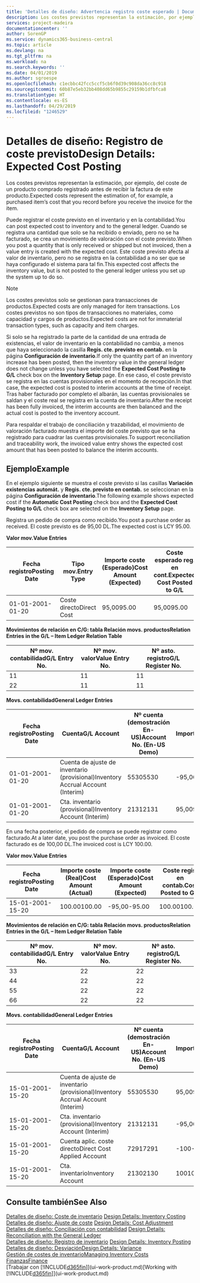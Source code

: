 ```yaml
---
title: 'Detalles de diseño: Advertencia registro coste esperado | Documentos de Microsoft'
description: Los costes previstos representan la estimación, por ejemplo, del coste de un producto comprado registrado antes de recibir la factura de este producto.
services: project-madeira
documentationcenter: ''
author: SorenGP
ms.service: dynamics365-business-central
ms.topic: article
ms.devlang: na
ms.tgt_pltfrm: na
ms.workload: na
ms.search.keywords: ''
ms.date: 04/01/2019
ms.author: sgroespe
ms.openlocfilehash: c1ecbbc42fcc5ccf5cb6f0d39c908da36cc8c918
ms.sourcegitcommit: 60b87e5eb32bb408dd65b9855c29159b1dfbfca8
ms.translationtype: HT
ms.contentlocale: es-ES
ms.lasthandoff: 04/29/2019
ms.locfileid: "1246529"
---
```

# <a name="design-details-expected-cost-posting"></a><span data-ttu-id="112d7-103">Detalles de diseño: Registro de coste previsto</span><span class="sxs-lookup"><span data-stu-id="112d7-103">Design Details: Expected Cost Posting</span></span>
<span data-ttu-id="112d7-104">Los costes previstos representan la estimación, por ejemplo, del coste de un producto comprado registrado antes de recibir la factura de este producto.</span><span class="sxs-lookup"><span data-stu-id="112d7-104">Expected costs represent the estimation of, for example, a purchased item’s cost that you record before you receive the invoice for the item.</span></span>  

 <span data-ttu-id="112d7-105">Puede registrar el coste previsto en el inventario y en la contabilidad.</span><span class="sxs-lookup"><span data-stu-id="112d7-105">You can post expected cost to inventory and to the general ledger.</span></span> <span data-ttu-id="112d7-106">Cuando se registra una cantidad que solo se ha recibido o enviado, pero no se ha facturado, se crea un movimiento de valoración con el coste previsto.</span><span class="sxs-lookup"><span data-stu-id="112d7-106">When you post a quantity that is only received or shipped but not invoiced, then a value entry is created with the expected cost.</span></span> <span data-ttu-id="112d7-107">Este coste previsto afecta al valor de inventario, pero no se registra en la contabilidad a no ser que se haya configurado el sistema para tal fin.</span><span class="sxs-lookup"><span data-stu-id="112d7-107">This expected cost affects the inventory value, but is not posted to the general ledger unless you set up the system up to do so.</span></span>  

> [!NOTE]  
>  <span data-ttu-id="112d7-108">Los costes previstos solo se gestionan para transacciones de productos.</span><span class="sxs-lookup"><span data-stu-id="112d7-108">Expected costs are only managed for item transactions.</span></span> <span data-ttu-id="112d7-109">Los costes previstos no son tipos de transacciones no materiales, como capacidad y cargos de productos.</span><span class="sxs-lookup"><span data-stu-id="112d7-109">Expected costs are not for immaterial transaction types, such as capacity and item charges.</span></span>  

 <span data-ttu-id="112d7-110">Si solo se ha registrado la parte de la cantidad de una entrada de existencias, el valor de inventario en la contabilidad no cambia, a menos que haya seleccionado la casilla **Regis. cte. previsto en contab.** en la página **Configuración de inventario**.</span><span class="sxs-lookup"><span data-stu-id="112d7-110">If only the quantity part of an inventory increase has been posted, then the inventory value in the general ledger does not change unless you have selected the **Expected Cost Posting to G/L** check box on the **Inventory Setup** page.</span></span> <span data-ttu-id="112d7-111">En ese caso, el coste previsto se registra en las cuentas provisionales en el momento de recepción.</span><span class="sxs-lookup"><span data-stu-id="112d7-111">In that case, the expected cost is posted to interim accounts at the time of receipt.</span></span> <span data-ttu-id="112d7-112">Tras haber facturado por completo el albarán, las cuentas provisionales se saldan y el coste real se registra en la cuenta de inventario.</span><span class="sxs-lookup"><span data-stu-id="112d7-112">After the receipt has been fully invoiced, the interim accounts are then balanced and the actual cost is posted to the inventory account.</span></span>  

 <span data-ttu-id="112d7-113">Para respaldar el trabajo de conciliación y trazabilidad, el movimiento de valoración facturado muestra el importe del coste previsto que se ha registrado para cuadrar las cuentas provisionales.</span><span class="sxs-lookup"><span data-stu-id="112d7-113">To support reconciliation and traceability work, the invoiced value entry shows the expected cost amount that has been posted to balance the interim accounts.</span></span>  

## <a name="example"></a><span data-ttu-id="112d7-114">Ejemplo</span><span class="sxs-lookup"><span data-stu-id="112d7-114">Example</span></span>  
 <span data-ttu-id="112d7-115">En el ejemplo siguiente se muestra el coste previsto si las casillas **Variación existencias automát.** y **Regis. cte. previsto en contab.** se seleccionan en la página **Configuración de inventario**.</span><span class="sxs-lookup"><span data-stu-id="112d7-115">The following example shows expected cost if the **Automatic Cost Posting** check box and the **Expected Cost Posting to G/L** check box are selected on the **Inventory Setup** page.</span></span>  

 <span data-ttu-id="112d7-116">Registra un pedido de compra como recibido.</span><span class="sxs-lookup"><span data-stu-id="112d7-116">You post a purchase order as received.</span></span> <span data-ttu-id="112d7-117">El coste previsto es de 95,00 DL.</span><span class="sxs-lookup"><span data-stu-id="112d7-117">The expected cost is LCY 95.00.</span></span>  

 <span data-ttu-id="112d7-118">**Valor mov.**</span><span class="sxs-lookup"><span data-stu-id="112d7-118">**Value Entries**</span></span>  

|<span data-ttu-id="112d7-119">Fecha registro</span><span class="sxs-lookup"><span data-stu-id="112d7-119">Posting Date</span></span>|<span data-ttu-id="112d7-120">Tipo mov.</span><span class="sxs-lookup"><span data-stu-id="112d7-120">Entry Type</span></span>|<span data-ttu-id="112d7-121">Importe coste (Esperado)</span><span class="sxs-lookup"><span data-stu-id="112d7-121">Cost Amount (Expected)</span></span>|<span data-ttu-id="112d7-122">Coste esperado reg. en cont.</span><span class="sxs-lookup"><span data-stu-id="112d7-122">Expected Cost Posted to G/L</span></span>|<span data-ttu-id="112d7-123">Coste previsto</span><span class="sxs-lookup"><span data-stu-id="112d7-123">Expected Cost</span></span>|<span data-ttu-id="112d7-124">Nº mov. producto</span><span class="sxs-lookup"><span data-stu-id="112d7-124">Item Ledger Entry No.</span></span>|<span data-ttu-id="112d7-125">Nº mov.</span><span class="sxs-lookup"><span data-stu-id="112d7-125">Entry No.</span></span>|  
|------------------|----------------|------------------------------|----------------------------------|-------------------|---------------------------|---------------|  
|<span data-ttu-id="112d7-126">01-01-20</span><span class="sxs-lookup"><span data-stu-id="112d7-126">01-01-20</span></span>|<span data-ttu-id="112d7-127">Coste directo</span><span class="sxs-lookup"><span data-stu-id="112d7-127">Direct Cost</span></span>|<span data-ttu-id="112d7-128">95,00</span><span class="sxs-lookup"><span data-stu-id="112d7-128">95.00</span></span>|<span data-ttu-id="112d7-129">95,00</span><span class="sxs-lookup"><span data-stu-id="112d7-129">95.00</span></span>|<span data-ttu-id="112d7-130">Sí</span><span class="sxs-lookup"><span data-stu-id="112d7-130">Yes</span></span>|<span data-ttu-id="112d7-131">1</span><span class="sxs-lookup"><span data-stu-id="112d7-131">1</span></span>|<span data-ttu-id="112d7-132">1</span><span class="sxs-lookup"><span data-stu-id="112d7-132">1</span></span>|  

 <span data-ttu-id="112d7-133">**Movimientos de relación en C/G: tabla Relación movs. productos**</span><span class="sxs-lookup"><span data-stu-id="112d7-133">**Relation Entries in the G/L – Item Ledger Relation Table**</span></span>  

|<span data-ttu-id="112d7-134">Nº mov. contabilidad</span><span class="sxs-lookup"><span data-stu-id="112d7-134">G/L Entry No.</span></span>|<span data-ttu-id="112d7-135">Nº mov. valor</span><span class="sxs-lookup"><span data-stu-id="112d7-135">Value Entry No.</span></span>|<span data-ttu-id="112d7-136">Nº asto. registro</span><span class="sxs-lookup"><span data-stu-id="112d7-136">G/L Register No.</span></span>|  
|--------------------|---------------------|-----------------------|  
|<span data-ttu-id="112d7-137">1</span><span class="sxs-lookup"><span data-stu-id="112d7-137">1</span></span>|<span data-ttu-id="112d7-138">1</span><span class="sxs-lookup"><span data-stu-id="112d7-138">1</span></span>|<span data-ttu-id="112d7-139">1</span><span class="sxs-lookup"><span data-stu-id="112d7-139">1</span></span>|  
|<span data-ttu-id="112d7-140">2</span><span class="sxs-lookup"><span data-stu-id="112d7-140">2</span></span>|<span data-ttu-id="112d7-141">1</span><span class="sxs-lookup"><span data-stu-id="112d7-141">1</span></span>|<span data-ttu-id="112d7-142">1</span><span class="sxs-lookup"><span data-stu-id="112d7-142">1</span></span>|  

 <span data-ttu-id="112d7-143">**Movs. contabilidad**</span><span class="sxs-lookup"><span data-stu-id="112d7-143">**General Ledger Entries**</span></span>  

|<span data-ttu-id="112d7-144">Fecha registro</span><span class="sxs-lookup"><span data-stu-id="112d7-144">Posting Date</span></span>|<span data-ttu-id="112d7-145">Cuenta</span><span class="sxs-lookup"><span data-stu-id="112d7-145">G/L Account</span></span>|<span data-ttu-id="112d7-146">Nº cuenta (demostración En-US)</span><span class="sxs-lookup"><span data-stu-id="112d7-146">Account No. (En-US Demo)</span></span>|<span data-ttu-id="112d7-147">Importe</span><span class="sxs-lookup"><span data-stu-id="112d7-147">Amount</span></span>|<span data-ttu-id="112d7-148">Nº mov.</span><span class="sxs-lookup"><span data-stu-id="112d7-148">Entry No.</span></span>|  
|------------------|------------------|---------------------------------|------------|---------------|  
|<span data-ttu-id="112d7-149">01-01-20</span><span class="sxs-lookup"><span data-stu-id="112d7-149">01-01-20</span></span>|<span data-ttu-id="112d7-150">Cuenta de ajuste de inventario (provisional)</span><span class="sxs-lookup"><span data-stu-id="112d7-150">Inventory Accrual Account (Interim)</span></span>|<span data-ttu-id="112d7-151">5530</span><span class="sxs-lookup"><span data-stu-id="112d7-151">5530</span></span>|<span data-ttu-id="112d7-152">-95,00</span><span class="sxs-lookup"><span data-stu-id="112d7-152">-95.00</span></span>|<span data-ttu-id="112d7-153">2</span><span class="sxs-lookup"><span data-stu-id="112d7-153">2</span></span>|  
|<span data-ttu-id="112d7-154">01-01-20</span><span class="sxs-lookup"><span data-stu-id="112d7-154">01-01-20</span></span>|<span data-ttu-id="112d7-155">Cta. inventario (provisional)</span><span class="sxs-lookup"><span data-stu-id="112d7-155">Inventory Account (Interim)</span></span>|<span data-ttu-id="112d7-156">2131</span><span class="sxs-lookup"><span data-stu-id="112d7-156">2131</span></span>|<span data-ttu-id="112d7-157">95,00</span><span class="sxs-lookup"><span data-stu-id="112d7-157">95.00</span></span>|<span data-ttu-id="112d7-158">1</span><span class="sxs-lookup"><span data-stu-id="112d7-158">1</span></span>|  

 <span data-ttu-id="112d7-159">En una fecha posterior, el pedido de compra se puede registrar como facturado.</span><span class="sxs-lookup"><span data-stu-id="112d7-159">At a later date, you post the purchase order as invoiced.</span></span> <span data-ttu-id="112d7-160">El coste facturado es de 100,00 DL.</span><span class="sxs-lookup"><span data-stu-id="112d7-160">The invoiced cost is LCY 100.00.</span></span>  

 <span data-ttu-id="112d7-161">**Valor mov.**</span><span class="sxs-lookup"><span data-stu-id="112d7-161">**Value Entries**</span></span>  

|<span data-ttu-id="112d7-162">Fecha registro</span><span class="sxs-lookup"><span data-stu-id="112d7-162">Posting Date</span></span>|<span data-ttu-id="112d7-163">Importe coste (Real)</span><span class="sxs-lookup"><span data-stu-id="112d7-163">Cost Amount (Actual)</span></span>|<span data-ttu-id="112d7-164">Importe coste (Esperado)</span><span class="sxs-lookup"><span data-stu-id="112d7-164">Cost Amount (Expected)</span></span>|<span data-ttu-id="112d7-165">Coste regis. en contab.</span><span class="sxs-lookup"><span data-stu-id="112d7-165">Cost Posted to G/L</span></span>|<span data-ttu-id="112d7-166">Coste previsto</span><span class="sxs-lookup"><span data-stu-id="112d7-166">Expected Cost</span></span>|<span data-ttu-id="112d7-167">Nº mov. producto</span><span class="sxs-lookup"><span data-stu-id="112d7-167">Item Ledger Entry No.</span></span>|<span data-ttu-id="112d7-168">Nº mov.</span><span class="sxs-lookup"><span data-stu-id="112d7-168">Entry No.</span></span>|  
|------------------|----------------------------|------------------------------|-------------------------|-------------------|---------------------------|---------------|  
|<span data-ttu-id="112d7-169">15-01-20</span><span class="sxs-lookup"><span data-stu-id="112d7-169">01-15-20</span></span>|<span data-ttu-id="112d7-170">100.00</span><span class="sxs-lookup"><span data-stu-id="112d7-170">100.00</span></span>|<span data-ttu-id="112d7-171">-95,00</span><span class="sxs-lookup"><span data-stu-id="112d7-171">-95.00</span></span>|<span data-ttu-id="112d7-172">100.00</span><span class="sxs-lookup"><span data-stu-id="112d7-172">100.00</span></span>|<span data-ttu-id="112d7-173">No</span><span class="sxs-lookup"><span data-stu-id="112d7-173">No</span></span>|<span data-ttu-id="112d7-174">1</span><span class="sxs-lookup"><span data-stu-id="112d7-174">1</span></span>|<span data-ttu-id="112d7-175">2</span><span class="sxs-lookup"><span data-stu-id="112d7-175">2</span></span>|  

 <span data-ttu-id="112d7-176">**Movimientos de relación en C/G: tabla Relación movs. productos**</span><span class="sxs-lookup"><span data-stu-id="112d7-176">**Relation Entries in the G/L – Item Ledger Relation Table**</span></span>  

|<span data-ttu-id="112d7-177">Nº mov. contabilidad</span><span class="sxs-lookup"><span data-stu-id="112d7-177">G/L Entry No.</span></span>|<span data-ttu-id="112d7-178">Nº mov. valor</span><span class="sxs-lookup"><span data-stu-id="112d7-178">Value Entry No.</span></span>|<span data-ttu-id="112d7-179">Nº asto. registro</span><span class="sxs-lookup"><span data-stu-id="112d7-179">G/L Register No.</span></span>|  
|--------------------|---------------------|-----------------------|  
|<span data-ttu-id="112d7-180">3</span><span class="sxs-lookup"><span data-stu-id="112d7-180">3</span></span>|<span data-ttu-id="112d7-181">2</span><span class="sxs-lookup"><span data-stu-id="112d7-181">2</span></span>|<span data-ttu-id="112d7-182">2</span><span class="sxs-lookup"><span data-stu-id="112d7-182">2</span></span>|  
|<span data-ttu-id="112d7-183">4</span><span class="sxs-lookup"><span data-stu-id="112d7-183">4</span></span>|<span data-ttu-id="112d7-184">2</span><span class="sxs-lookup"><span data-stu-id="112d7-184">2</span></span>|<span data-ttu-id="112d7-185">2</span><span class="sxs-lookup"><span data-stu-id="112d7-185">2</span></span>|  
|<span data-ttu-id="112d7-186">5</span><span class="sxs-lookup"><span data-stu-id="112d7-186">5</span></span>|<span data-ttu-id="112d7-187">2</span><span class="sxs-lookup"><span data-stu-id="112d7-187">2</span></span>|<span data-ttu-id="112d7-188">2</span><span class="sxs-lookup"><span data-stu-id="112d7-188">2</span></span>|  
|<span data-ttu-id="112d7-189">6</span><span class="sxs-lookup"><span data-stu-id="112d7-189">6</span></span>|<span data-ttu-id="112d7-190">2</span><span class="sxs-lookup"><span data-stu-id="112d7-190">2</span></span>|<span data-ttu-id="112d7-191">2</span><span class="sxs-lookup"><span data-stu-id="112d7-191">2</span></span>|  

 <span data-ttu-id="112d7-192">**Movs. contabilidad**</span><span class="sxs-lookup"><span data-stu-id="112d7-192">**General Ledger Entries**</span></span>  

|<span data-ttu-id="112d7-193">Fecha registro</span><span class="sxs-lookup"><span data-stu-id="112d7-193">Posting Date</span></span>|<span data-ttu-id="112d7-194">Cuenta</span><span class="sxs-lookup"><span data-stu-id="112d7-194">G/L Account</span></span>|<span data-ttu-id="112d7-195">Nº cuenta (demostración En-US)</span><span class="sxs-lookup"><span data-stu-id="112d7-195">Account No. (En-US Demo)</span></span>|<span data-ttu-id="112d7-196">Importe</span><span class="sxs-lookup"><span data-stu-id="112d7-196">Amount</span></span>|<span data-ttu-id="112d7-197">Nº mov.</span><span class="sxs-lookup"><span data-stu-id="112d7-197">Entry No.</span></span>|  
|------------------|------------------|---------------------------------|------------|---------------|  
|<span data-ttu-id="112d7-198">15-01-20</span><span class="sxs-lookup"><span data-stu-id="112d7-198">01-15-20</span></span>|<span data-ttu-id="112d7-199">Cuenta de ajuste de inventario (provisional)</span><span class="sxs-lookup"><span data-stu-id="112d7-199">Inventory Accrual Account (Interim)</span></span>|<span data-ttu-id="112d7-200">5530</span><span class="sxs-lookup"><span data-stu-id="112d7-200">5530</span></span>|<span data-ttu-id="112d7-201">95,00</span><span class="sxs-lookup"><span data-stu-id="112d7-201">95.00</span></span>|<span data-ttu-id="112d7-202">4</span><span class="sxs-lookup"><span data-stu-id="112d7-202">4</span></span>|  
|<span data-ttu-id="112d7-203">15-01-20</span><span class="sxs-lookup"><span data-stu-id="112d7-203">01-15-20</span></span>|<span data-ttu-id="112d7-204">Cta. inventario (provisional)</span><span class="sxs-lookup"><span data-stu-id="112d7-204">Inventory Account (Interim)</span></span>|<span data-ttu-id="112d7-205">2131</span><span class="sxs-lookup"><span data-stu-id="112d7-205">2131</span></span>|<span data-ttu-id="112d7-206">-95,00</span><span class="sxs-lookup"><span data-stu-id="112d7-206">-95.00</span></span>|<span data-ttu-id="112d7-207">3</span><span class="sxs-lookup"><span data-stu-id="112d7-207">3</span></span>|  
|<span data-ttu-id="112d7-208">15-01-20</span><span class="sxs-lookup"><span data-stu-id="112d7-208">01-15-20</span></span>|<span data-ttu-id="112d7-209">Cuenta aplic. coste directo</span><span class="sxs-lookup"><span data-stu-id="112d7-209">Direct Cost Applied Account</span></span>|<span data-ttu-id="112d7-210">7291</span><span class="sxs-lookup"><span data-stu-id="112d7-210">7291</span></span>|<span data-ttu-id="112d7-211">-100</span><span class="sxs-lookup"><span data-stu-id="112d7-211">-100</span></span>|<span data-ttu-id="112d7-212">6</span><span class="sxs-lookup"><span data-stu-id="112d7-212">6</span></span>|  
|<span data-ttu-id="112d7-213">15-01-20</span><span class="sxs-lookup"><span data-stu-id="112d7-213">01-15-20</span></span>|<span data-ttu-id="112d7-214">Cta. inventario</span><span class="sxs-lookup"><span data-stu-id="112d7-214">Inventory Account</span></span>|<span data-ttu-id="112d7-215">2130</span><span class="sxs-lookup"><span data-stu-id="112d7-215">2130</span></span>|<span data-ttu-id="112d7-216">100</span><span class="sxs-lookup"><span data-stu-id="112d7-216">100</span></span>|<span data-ttu-id="112d7-217">5</span><span class="sxs-lookup"><span data-stu-id="112d7-217">5</span></span>|  

## <a name="see-also"></a><span data-ttu-id="112d7-218">Consulte también</span><span class="sxs-lookup"><span data-stu-id="112d7-218">See Also</span></span>
 <span data-ttu-id="112d7-219">[Detalles de diseño: Coste de inventario](design-details-inventory-costing.md) </span><span class="sxs-lookup"><span data-stu-id="112d7-219">[Design Details: Inventory Costing](design-details-inventory-costing.md) </span></span>  
 <span data-ttu-id="112d7-220">[Detalles de diseño: Ajuste de coste](design-details-cost-adjustment.md) </span><span class="sxs-lookup"><span data-stu-id="112d7-220">[Design Details: Cost Adjustment](design-details-cost-adjustment.md) </span></span>  
 <span data-ttu-id="112d7-221">[Detalles de diseño: Conciliación con contabilidad](design-details-reconciliation-with-the-general-ledger.md) </span><span class="sxs-lookup"><span data-stu-id="112d7-221">[Design Details: Reconciliation with the General Ledger](design-details-reconciliation-with-the-general-ledger.md) </span></span>  
 <span data-ttu-id="112d7-222">[Detalles de diseño: Registro de inventario](design-details-inventory-posting.md) </span><span class="sxs-lookup"><span data-stu-id="112d7-222">[Design Details: Inventory Posting](design-details-inventory-posting.md) </span></span>  
 [<span data-ttu-id="112d7-223">Detalles de diseño: Desviación</span><span class="sxs-lookup"><span data-stu-id="112d7-223">Design Details: Variance</span></span>](design-details-variance.md)  
 [<span data-ttu-id="112d7-224">Gestión de costes de inventario</span><span class="sxs-lookup"><span data-stu-id="112d7-224">Managing Inventory Costs</span></span>](finance-manage-inventory-costs.md)  
 [<span data-ttu-id="112d7-225">Finanzas</span><span class="sxs-lookup"><span data-stu-id="112d7-225">Finance</span></span>](finance.md)  
 <span data-ttu-id="112d7-226">[Trabajar con [!INCLUDE[d365fin](includes/d365fin_md.md)]](ui-work-product.md)</span><span class="sxs-lookup"><span data-stu-id="112d7-226">[Working with [!INCLUDE[d365fin](includes/d365fin_md.md)]](ui-work-product.md)</span></span>
